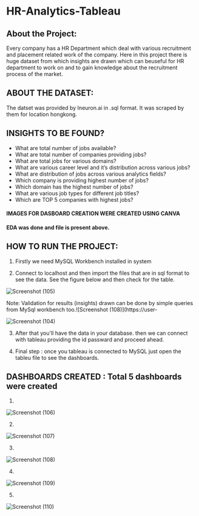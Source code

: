 # HR-Analytics-Tableau

## About the Project: 
Every company has a HR Department which deal with various recruitment and placement related work of the company. Here in this project there is huge dataset from which insights are drawn which can beuseful for HR department to work on and to gain knowledge about the recruitment process of the market. 

## ABOUT THE DATASET:
The datset was provided by Ineuron.ai in .sql format. It was scraped by them for location hongkong. 

## INSIGHTS TO BE FOUND?
- What are total number of jobs available?
- What are total number of companies providing jobs?
- What are total jobs for various domains?
- What are various career level and it’s distribution across various jobs?
- What are distribution of jobs across various analytics fields?
- Which company is providing highest number of jobs?
- Which domain has the highest number of jobs?
- What are various job types for different job titles?
- Which are TOP 5 companies with highest jobs?

#### IMAGES FOR DASBOARD CREATION WERE CREATED USING CANVA
#### EDA was done and file is present above.

## HOW TO RUN THE PROJECT:

1. Firstly we need MySQL Workbench installed in system 

2. Connect to localhost and then import the files that are in sql format to see the data. See the figure below and then check for the table. 

![Screenshot (105)](https://user-images.githubusercontent.com/55132850/152373443-0f6e6d31-da3f-495c-b541-99be2e989d0b.png)

Note: Validation for results (insights) drawn can be done by simple queries from MySql workbench too.![Screenshot (108)](https://user-

![Screenshot (104)](https://user-images.githubusercontent.com/55132850/152376790-964903e8-8b80-4de3-8392-f9bf73dbf838.png)

3. After that you'll have the data in your database. then we can connect with tableau providing the id passward and proceed ahead. 

4. Final step : once you tableau is connected to MySQL just open the tableu file to see the dashboards.

## DASHBOARDS CREATED : Total 5 dashboards were created

1. 
![Screenshot (106)](https://user-images.githubusercontent.com/55132850/152374572-cd599312-1b2e-4229-ba2a-843ffdc7fbf6.png)

2. 
![Screenshot (107)](https://user-images.githubusercontent.com/55132850/152374684-7082ea80-3f48-42fb-87ba-85c8a0d7a7e3.png)

3. 
![Screenshot (108)](https://user-images.githubusercontent.com/55132850/152375258-98175d6b-eb1f-4420-ab32-6800e4f83931.png)

4.
![Screenshot (109)](https://user-images.githubusercontent.com/55132850/152374864-c6efc596-682b-47a4-9ee4-c4c362526ee2.png)

5. 
![Screenshot (110)](https://user-images.githubusercontent.com/55132850/152374883-919af0be-7471-42eb-b42a-a590548c1d7e.png)
